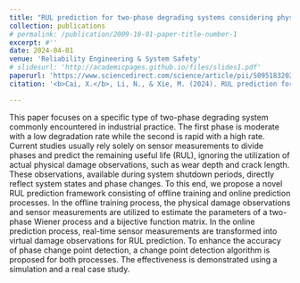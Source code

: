 ```yaml
---
title: "RUL prediction for two-phase degrading systems considering physical damage observations"
collection: publications
# permalink: /publication/2009-10-01-paper-title-number-1
excerpt: #''
date: 2024-04-01
venue: 'Reliability Engineering & System Safety'
# slidesurl: 'http://academicpages.github.io/files/slides1.pdf'
paperurl: 'https://www.sciencedirect.com/science/article/pii/S0951832024000012'
citation: '<b>Cai, X.</b>, Li, N., & Xie, M. (2024). RUL prediction for two-phase degrading systems considering physical damage observations. <i>Reliability Engineering & System Safety</i>, 244, 109926.'

---
```


This paper focuses on a specific type of two-phase degrading system commonly encountered in industrial practice. The first phase is moderate with a low degradation rate while the second is rapid with a high rate. Current studies usually rely solely on sensor measurements to divide phases and predict the remaining useful life (RUL), ignoring the utilization of actual physical damage observations, such as wear depth and crack length. These observations, available during system shutdown periods, directly reflect system states and phase changes. To this end, we propose a novel RUL prediction framework consisting of offline training and online prediction processes. In the offline training process, the physical damage observations and sensor measurements are utilized to estimate the parameters of a two-phase Wiener process and a bijective function matrix. In the online prediction process, real-time sensor measurements are transformed into virtual damage observations for RUL prediction. To enhance the accuracy of phase change point detection, a change point detection algorithm is proposed for both processes. The effectiveness is demonstrated using a simulation and a real case study.